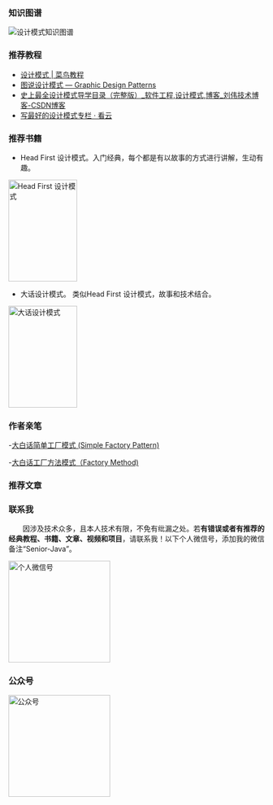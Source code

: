 ### 知识图谱

![设计模式知识图谱](http://coderzcr.gitee.io/sensor-java-picture/pictures/设计模式知识图谱.jpg)

### 推荐教程

- [设计模式 | 菜鸟教程](https://www.runoob.com/design-pattern/design-pattern-tutorial.html)
- [图说设计模式 — Graphic Design Patterns](https://design-patterns.readthedocs.io/zh_CN/latest/)
- [史上最全设计模式导学目录（完整版）_软件工程,设计模式,博客_刘伟技术博客-CSDN博客](https://blog.csdn.net/lovelion/article/details/17517213)
- [写最好的设计模式专栏 · 看云](https://www.kancloud.cn/digest/xing-designpattern/143722)


### 推荐书籍

- Head First 设计模式。入门经典，每个都是有以故事的方式进行讲解，生动有趣。

<img src="http://coderzcr.gitee.io/sensor-java-picture/pictures/s2686916.jpg" alt="Head First 设计模式" width="135" height="200">


- 大话设计模式。 类似Head First 设计模式，故事和技术结合。

<img src="http://coderzcr.gitee.io/sensor-java-picture/pictures/s6908318.jpg" alt="大话设计模式"  width="135" height="200">

### 作者亲笔

-[大白话简单工厂模式 (Simple Factory Pattern)](http://coderzcr.top/index.php/archives/7/)

-[大白话工厂方法模式（Factory Method)](http://coderzcr.top/index.php/archives/14/)

### 推荐文章

### 联系我

　　因涉及技术众多，且本人技术有限，不免有纰漏之处。若**有错误或者有推荐的经典教程、书籍、文章、视频和项目**，请联系我！以下个人微信号，添加我的微信备注“Senior-Java”。

<img src="http://coderzcr.gitee.io/sensor-java-picture/pictures/mmqrcode1564277983207.png" width="200" alt="个人微信号" />


### 公众号

<img src="http://coderzcr.gitee.io/sensor-java-picture/pictures/稿定设计导出-20190728-180717.png" height="200" alt="公众号" />
